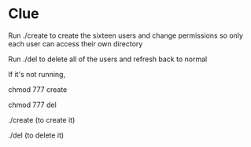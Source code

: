 # Clue 
Run ./create to create the sixteen users and change permissions so only each user can access their own directory

Run ./del to delete all of the users and refresh back to normal

If it's not running, 

chmod 777 create

chmod 777 del

./create (to create it)

./del (to delete it)
